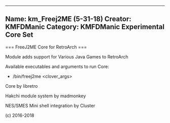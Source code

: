 -----------------------
Name: km_Freej2ME (5-31-18)
Creator: KMFDManic
Category: KMFDManic Experimental Core Set
-----------------------
=== FreeJ2ME Core for RetroArch ===

Module adds support for Various Java Games to RetroArch

Available executables and arguments to run Core:
- /bin/freej2me <rom> <clover_args>

Core by libretro

Hakchi module system by madmonkey

NES/SMES Mini shell integration by Cluster

(c) 2016-2018

